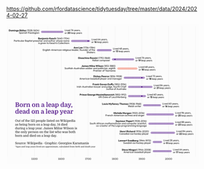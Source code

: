 https://github.com/rfordatascience/tidytuesday/tree/master/data/2024/2024-02-27

![](plots/leap_day.png)
